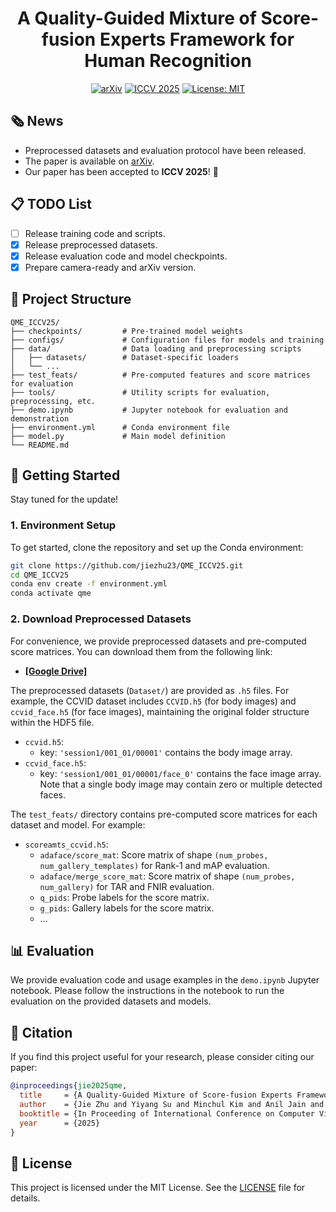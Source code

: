<div align='center'>

# A Quality-Guided Mixture of Score-fusion Experts Framework for Human Recognition
[![arXiv](https://img.shields.io/badge/arXiv-2508.00053-b31b1b)](https://arxiv.org/abs/2508.00053)
[![ICCV 2025](https://img.shields.io/badge/ICCV-2025-blue)](https://iccv.thecvf.com/Conferences/2025)
[![License: MIT](https://img.shields.io/badge/License-MIT-red)](https://github.com/jiezhu23/QME_ICCV25)
</div>

## 🗞️ News  
- Preprocessed datasets and evaluation protocol have been released.
- The paper is available on [arXiv](https://arxiv.org/abs/2508.00053).
- Our paper has been accepted to **ICCV 2025**! 🎉

## 📋 TODO List
- [ ] Release training code and scripts.
- [X] Release preprocessed datasets.
- [X] Release evaluation code and model checkpoints.
- [X] Prepare camera-ready and arXiv version.

## 📂 Project Structure
```
QME_ICCV25/
├── checkpoints/         # Pre-trained model weights
├── configs/             # Configuration files for models and training
├── data/                # Data loading and preprocessing scripts
│   ├── datasets/        # Dataset-specific loaders
│   └── ...
├── test_feats/          # Pre-computed features and score matrices for evaluation
├── tools/               # Utility scripts for evaluation, preprocessing, etc.
├── demo.ipynb           # Jupyter notebook for evaluation and demonstration
├── environment.yml      # Conda environment file
├── model.py             # Main model definition
└── README.md
```

## 🚀 Getting Started
Stay tuned for the update!

### 1. Environment Setup

To get started, clone the repository and set up the Conda environment:

```bash
git clone https://github.com/jiezhu23/QME_ICCV25.git
cd QME_ICCV25
conda env create -f environment.yml
conda activate qme
```

### 2. Download Preprocessed Datasets

For convenience, we provide preprocessed datasets and pre-computed score matrices. You can download them from the following link:

- **[[Google Drive]](https://drive.google.com/drive/folders/1TBt4HrJlm-Y-IO5SA7IAamZlWvj1vHQU?usp=sharing)**

The preprocessed datasets (`Dataset/`) are provided as `.h5` files. For example, the CCVID dataset includes `CCVID.h5` (for body images) and `ccvid_face.h5` (for face images), maintaining the original folder structure within the HDF5 file.

- `ccvid.h5`:
  - key: `'session1/001_01/00001'` contains the body image array.
- `ccvid_face.h5`:
  - key: `'session1/001_01/00001/face_0'` contains the face image array. Note that a single body image may contain zero or multiple detected faces.

The `test_feats/` directory contains pre-computed score matrices for each dataset and model. For example:
- `scoreamts_ccvid.h5`:
  - `adaface/score_mat`: Score matrix of shape `(num_probes, num_gallery_templates)` for Rank-1 and mAP evaluation.
  - `adaface/merge_score_mat`: Score matrix of shape `(num_probes, num_gallery)` for TAR and FNIR evaluation.
  - `q_pids`: Probe labels for the score matrix.
  - `g_pids`: Gallery labels for the score matrix.
  - ... 

## 📊 Evaluation

We provide evaluation code and usage examples in the `demo.ipynb` Jupyter notebook. Please follow the instructions in the notebook to run the evaluation on the provided datasets and models.

## 📄 Citation

If you find this project useful for your research, please consider citing our paper:

```bibtex
@inproceedings{jie2025qme,
  title     = {A Quality-Guided Mixture of Score-fusion Experts Framework for Human Recognition},
  author    = {Jie Zhu and Yiyang Su and Minchul Kim and Anil Jain and Xiaoming Liu},
  booktitle = {In Proceeding of International Conference on Computer Vision (ICCV)},
  year      = {2025}
}
```

## 📜 License

This project is licensed under the MIT License. See the [LICENSE](LICENSE) file for details.

